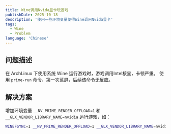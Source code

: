 ```yaml
---
title: Wine调用Nvida显卡玩游戏 
publishDate: 2025-10-18
description: '使用一些环境变量使得Wine调用Nvida显卡'
tags:
  - Wine
  - Problem
language: 'Chinese'
---
```


## 问题描述

在 ArchLinux 下使用系统 Wine 运行游戏时，游戏调用Intel核显，卡顿严重。
使用 `prime-run` 命令，第一次蓝屏，后续该命令无反应。

## 解决方案

增加环境变量 `__NV_PRIME_RENDER_OFFLOAD=1` 和 `__GLX_VENDOR_LIBRARY_NAME=nvidia` 运行游戏，如：

```bash
WINEFSYNC=1 __NV_PRIME_RENDER_OFFLOAD=1 __GLX_VENDOR_LIBRARY_NAME=nvidia wine ./Duckov.exe
```
